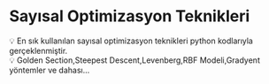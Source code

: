 # Sayısal Optimizasyon Teknikleri
 💡 En sık kullanılan sayısal optimizasyon teknikleri python kodlarıyla gerçeklenmiştir.<br>
 💡 Golden Section,Steepest Descent,Levenberg,RBF Modeli,Gradyent yöntemler ve dahası...
 
